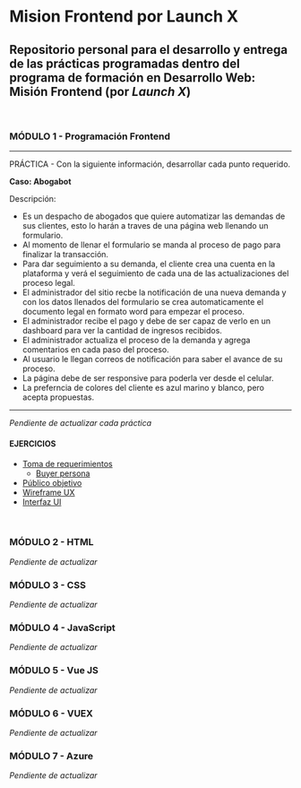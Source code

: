 # Mision Frontend por Launch X

## Repositorio personal para el desarrollo y entrega de las prácticas programadas dentro del programa de formación en Desarrollo Web: **Misión Frontend** (por *Launch X*)
<br>

### **MÓDULO 1** - Programación Frontend
- - -
PRÁCTICA - Con la siguiente información, desarrollar cada punto requerido.

**Caso: Abogabot**

Descripción:
- Es un despacho de abogados que quiere automatizar las demandas de sus clientes, esto lo harán a traves de una página web llenando un formulario.
- Al momento de llenar el formulario se manda al proceso de pago para finalizar la transacción.
- Para dar seguimiento a su demanda, el cliente crea una cuenta en la plataforma y verá el seguimiento de cada una de las actualizaciones del proceso legal.
- El administrador del sitio recbe la notificación de una nueva demanda y con los datos llenados del formulario se crea automaticamente el documento legal en formato word para empezar el proceso.
- El administrador recibe el pago y debe de ser capaz de verlo en un dashboard para ver la cantidad de ingresos recibidos.
- El administrador actualiza el proceso de la demanda y agrega comentarios en cada paso del proceso.
- Al usuario le llegan correos de notificación para saber el avance de su proceso.
- La página debe de ser responsive para poderla ver desde el celular.
- La preferncia de colores del cliente es azul marino y blanco, pero acepta propuestas.
- - -

*Pendiente de actualizar cada práctica*
#### EJERCICIOS
- [Toma de requerimientos](./01%20-%20Programacion%20Frontend/requerimientos.md)
  - [Buyer persona](./01%20-%20Programacion%20Frontend/buyerPersona.md)
- [Público objetivo](./01%20-%20Programacion%20Frontend/publicoObjetivo.md)
- [Wireframe UX](./01%20-%20Programacion%20Frontend/ux.md)
- [Interfaz UI](./01%20-%20Programacion%20Frontend/ui.md)
<br>

### **MÓDULO 2** - HTML
*Pendiente de actualizar*
<br>

### **MÓDULO 3** - CSS
*Pendiente de actualizar*
<br>

### **MÓDULO 4** - JavaScript
*Pendiente de actualizar*
<br>

### **MÓDULO 5** - Vue JS
*Pendiente de actualizar*
<br>

### **MÓDULO 6** - VUEX
*Pendiente de actualizar*
<br>

### **MÓDULO 7** - Azure
*Pendiente de actualizar*